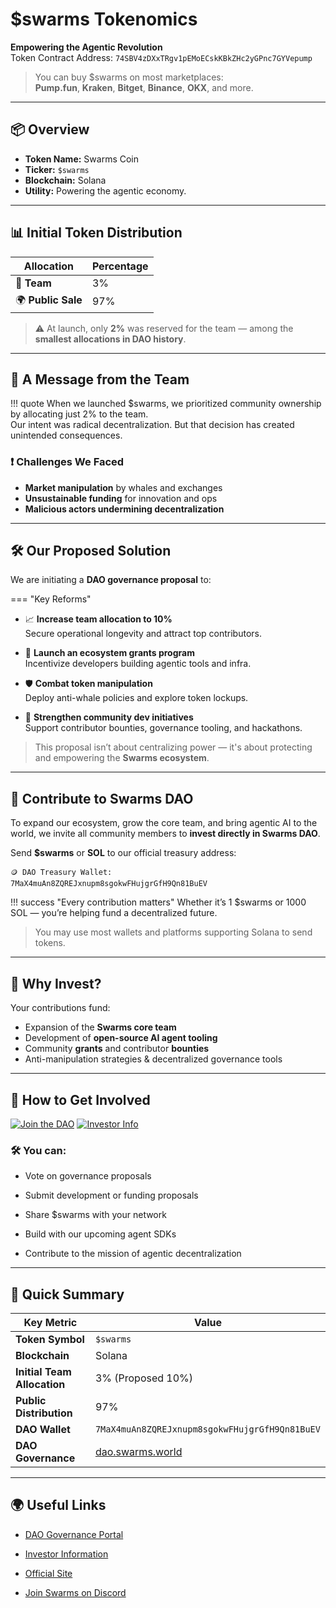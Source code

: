 
# $swarms Tokenomics

**Empowering the Agentic Revolution**  
Token Contract Address: `74SBV4zDXxTRgv1pEMoECskKBkZHc2yGPnc7GYVepump`

> You can buy $swarms on most marketplaces:  
> **Pump.fun**, **Kraken**, **Bitget**, **Binance**, **OKX**, and more.

---

## 📦 Overview

- **Token Name:** Swarms Coin  
- **Ticker:** `$swarms`  
- **Blockchain:** Solana  
- **Utility:** Powering the agentic economy.

---

## 📊 Initial Token Distribution

| Allocation      | Percentage |
|-----------------|------------|
| 🧠 **Team**      | 3%         |
| 🌍 **Public Sale** | 97%        |

> ⚠️ At launch, only **2%** was reserved for the team — among the **smallest allocations in DAO history**.

---

## 📣 A Message from the Team

!!! quote
    When we launched $swarms, we prioritized community ownership by allocating just 2% to the team.  
    Our intent was radical decentralization. But that decision has created unintended consequences.

### ❗ Challenges We Faced

- **Market manipulation** by whales and exchanges  
- **Unsustainable funding** for innovation and ops  
- **Malicious actors undermining decentralization**

---

## 🛠 Our Proposed Solution

We are initiating a **DAO governance proposal** to:

=== "Key Reforms"

- 📈 **Increase team allocation to 10%**  
  Secure operational longevity and attract top contributors.

- 🌱 **Launch an ecosystem grants program**  
  Incentivize developers building agentic tools and infra.

- 🛡 **Combat token manipulation**  
  Deploy anti-whale policies and explore token lockups.

- 🤝 **Strengthen community dev initiatives**  
  Support contributor bounties, governance tooling, and hackathons.

> This proposal isn’t about centralizing power — it's about protecting and empowering the **Swarms ecosystem**.

---

## 💸 Contribute to Swarms DAO

To expand our ecosystem, grow the core team, and bring agentic AI to the world, we invite all community members to **invest directly in Swarms DAO**.

Send **$swarms** or **SOL** to our official treasury address:

```plaintext
🪙 DAO Treasury Wallet:
7MaX4muAn8ZQREJxnupm8sgokwFHujgrGfH9Qn81BuEV
```

!!! success "Every contribution matters"
    Whether it’s 1 $swarms or 1000 SOL — you’re helping fund a decentralized future.

> You may use most wallets and platforms supporting Solana to send tokens.

---

## 🧠 Why Invest?

Your contributions fund:

- Expansion of the **Swarms core team**  
- Development of **open-source AI agent tooling**  
- Community **grants** and contributor **bounties**  
- Anti-manipulation strategies & decentralized governance tools

---

## 🚀 How to Get Involved

[![Join the DAO](https://img.shields.io/badge/DAO%20Governance-Click%20Here-blue?style=for-the-badge&logo=solana)](https://dao.swarms.world)
[![Investor Info](https://img.shields.io/badge/Investor%20Page-Explore-green?style=for-the-badge)](https://investors.swarms.world)

### 🛠 You can:
- Vote on governance proposals  

- Submit development or funding proposals  

- Share $swarms with your network  

- Build with our upcoming agent SDKs  

- Contribute to the mission of agentic decentralization  

---

## 📘 Quick Summary

| Key Metric                  | Value             |
|----------------------------|------------------|
| **Token Symbol**           | `$swarms`        |
| **Blockchain**             | Solana           |
| **Initial Team Allocation**| 3% (Proposed 10%)|
| **Public Distribution**    | 97%              |
| **DAO Wallet**             | `7MaX4muAn8ZQREJxnupm8sgokwFHujgrGfH9Qn81BuEV` |
| **DAO Governance**         | [dao.swarms.world](https://dao.swarms.world) |

---

## 🌍 Useful Links

- [DAO Governance Portal][dao]  

- [Investor Information][investors]  

- [Official Site][site]  

- [Join Swarms on Discord][discord]  

[dao]: https://dao.swarms.world/
[investors]: https://investors.swarms.world/
[site]: https://swarms.world/
[discord]: https://discord.gg/swarms
```

